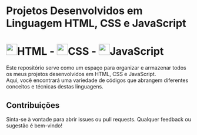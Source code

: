 # Projetos Desenvolvidos em Linguagem HTML, CSS e JavaScript
# <img src="https://hermes.dio.me/skills/fcf8b10b-47bc-4f8c-a105-4e1c0ce3cde4.png" height="30">HTML  -   <img src="https://hermes.dio.me/skills/09cd9e23-7d8a-4782-8e5e-0dcb65d1b640.png" height="30">CSS  -  <img src="https://hermes.dio.me/skills/bb34a26f-52a7-4861-a6e3-39ade2145dcb.png" height="30">JavaScript

Este repositório serve como um espaço para organizar e armazenar todos os meus projetos desenvolvidos em HTML, CSS e JavaScript. \
Aqui, você encontrará uma variedade de códigos que abrangem diferentes conceitos e técnicas destas linguagens.

## Contribuições

Sinta-se à vontade para abrir issues ou pull requests. Qualquer feedback ou sugestão é bem-vindo!




